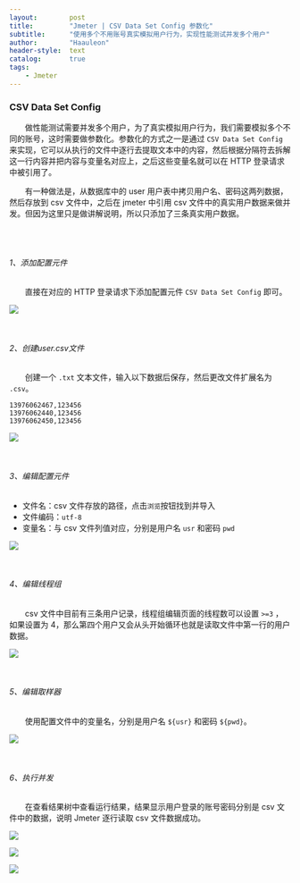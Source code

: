 ```yaml
---
layout:        post
title:         "Jmeter | CSV Data Set Config 参数化"
subtitle:      "使用多个不用账号真实模拟用户行为，实现性能测试并发多个用户"
author:        "Haauleon"
header-style:  text
catalog:       true
tags:
    - Jmeter
---
```



### CSV Data Set Config
&emsp;&emsp;做性能测试需要并发多个用户，为了真实模拟用户行为，我们需要模拟多个不同的账号，这时需要做参数化。参数化的方式之一是通过 `CSV Data Set Config` 来实现，它可以从执行的文件中逐行去提取文本中的内容，然后根据分隔符去拆解这一行内容并把内容与变量名对应上，之后这些变量名就可以在 HTTP 登录请求中被引用了。     

&emsp;&emsp;有一种做法是，从数据库中的 user 用户表中拷贝用户名、密码这两列数据，然后存放到 csv 文件中，之后在 jmeter 中引用 csv 文件中的真实用户数据来做并发。但因为这里只是做讲解说明，所以只添加了三条真实用户数据。        

<br>
<br>

###### 1、添加配置元件
&emsp;&emsp;直接在对应的 HTTP 登录请求下添加配置元件 `CSV Data Set Config` 即可。     

![](\img\in-post\post-jmeter\2022-09-16-jmeter-csv-2.jpg) 

<br>

###### 2、创建user.csv文件
&emsp;&emsp;创建一个 `.txt` 文本文件，输入以下数据后保存，然后更改文件扩展名为 `.csv`。      
```
13976062467,123456
13976062440,123456
13976062450,123456
```

![](\img\in-post\post-jmeter\2022-09-16-jmeter-csv-1.jpg) 

<br>

###### 3、编辑配置元件
- 文件名：csv 文件存放的路径，点击`浏览`按钮找到并导入   
- 文件编码：`utf-8`    
- 变量名：与 csv 文件列值对应，分别是用户名 `usr` 和密码 `pwd`    

![](\img\in-post\post-jmeter\2022-09-16-jmeter-csv-3.jpg) 

<br>

###### 4、编辑线程组
&emsp;&emsp;csv 文件中目前有三条用户记录，线程组编辑页面的线程数可以设置 `>=3` ，如果设置为 4，那么第四个用户又会从头开始循环也就是读取文件中第一行的用户数据。    

![](\img\in-post\post-jmeter\2022-09-16-jmeter-csv-4.jpg) 

<br>

###### 5、编辑取样器
&emsp;&emsp;使用配置文件中的变量名，分别是用户名 `${usr}` 和密码 `${pwd}`。     

![](\img\in-post\post-jmeter\2022-09-16-jmeter-csv-5.jpg) 

<br>

###### 6、执行并发
&emsp;&emsp;在查看结果树中查看运行结果，结果显示用户登录的账号密码分别是 csv 文件中的数据，说明 Jmeter 逐行读取 csv 文件数据成功。         

![](\img\in-post\post-jmeter\2022-09-16-jmeter-csv-6.jpg)     

![](\img\in-post\post-jmeter\2022-09-16-jmeter-csv-7.jpg)      

![](\img\in-post\post-jmeter\2022-09-16-jmeter-csv-8.jpg) 